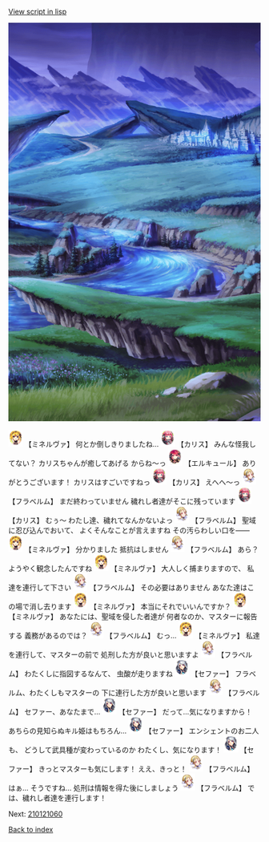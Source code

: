 [View script in lisp](../scripts/210121053.txt)

![plain_night.png](../images/backgrounds/plain_night.png)

<img src="../images/units/5302521.png" alt="5302521.png" height="34"/>
【ミネルヴァ】
何とか倒しきりましたね…

<img src="../images/units/5602511.png" alt="5602511.png" height="34"/>
【カリス】
みんな怪我してない？
カリスちゃんが癒してあげる
からね～っ

<img src="../images/units/5202521.png" alt="5202521.png" height="34"/>
【エルキュール】
ありがとうございます！
カリスはすごいですねっ

<img src="../images/units/5602511.png" alt="5602511.png" height="34"/>
【カリス】
えへへ～っ

<img src="../images/units/501611.png" alt="501611.png" height="34"/>
【フラベルム】
まだ終わっていません
穢れし者達がそこに残っています

<img src="../images/units/5602511.png" alt="5602511.png" height="34"/>
【カリス】
むぅ～
わたし達、穢れてなんかないよっ

<img src="../images/units/501611.png" alt="501611.png" height="34"/>
【フラベルム】
聖域に忍び込んでおいて、
よくそんなことが言えますね
その汚らわしい口を――

<img src="../images/units/5302521.png" alt="5302521.png" height="34"/>
【ミネルヴァ】
分かりました
抵抗はしません

<img src="../images/units/501611.png" alt="501611.png" height="34"/>
【フラベルム】
あら？
ようやく観念したんですね

<img src="../images/units/5302521.png" alt="5302521.png" height="34"/>
【ミネルヴァ】
大人しく捕まりますので、
私達を連行して下さい

<img src="../images/units/501611.png" alt="501611.png" height="34"/>
【フラベルム】
その必要はありません
あなた達はこの場で消し去ります

<img src="../images/units/5302521.png" alt="5302521.png" height="34"/>
【ミネルヴァ】
本当にそれでいいんですか？

<img src="../images/units/5302521.png" alt="5302521.png" height="34"/>
【ミネルヴァ】
あなたには、聖域を侵した者達が
何者なのか、マスターに報告する
義務があるのでは？

<img src="../images/units/501611.png" alt="501611.png" height="34"/>
【フラベルム】
むっ…

<img src="../images/units/5302521.png" alt="5302521.png" height="34"/>
【ミネルヴァ】
私達を連行して、マスターの前で
処刑した方が良いと思いますよ

<img src="../images/units/501611.png" alt="501611.png" height="34"/>
【フラベルム】
わたくしに指図するなんて、
虫酸が走りますね

<img src="../images/units/502111.png" alt="502111.png" height="34"/>
【セファー】
フラベルム、わたくしもマスターの
下に連行した方が良いと思います

<img src="../images/units/501611.png" alt="501611.png" height="34"/>
【フラベルム】
セファー、あなたまで…

<img src="../images/units/502111.png" alt="502111.png" height="34"/>
【セファー】
だって…気になりますから！
あちらの見知らぬキル姫はもちろん…

<img src="../images/units/502111.png" alt="502111.png" height="34"/>
【セファー】
エンシェントのお二人も、
どうして武具種が変わっているのか
わたくし、気になります！

<img src="../images/units/502111.png" alt="502111.png" height="34"/>
【セファー】
きっとマスターも気にします！
ええ、きっと！

<img src="../images/units/501611.png" alt="501611.png" height="34"/>
【フラベルム】
はぁ…
そうですね…
処刑は情報を得た後にしましょう

<img src="../images/units/501611.png" alt="501611.png" height="34"/>
【フラベルム】
では、穢れし者達を連行します！

Next: [210121060](210121060.md)

[Back to index](index.md)
